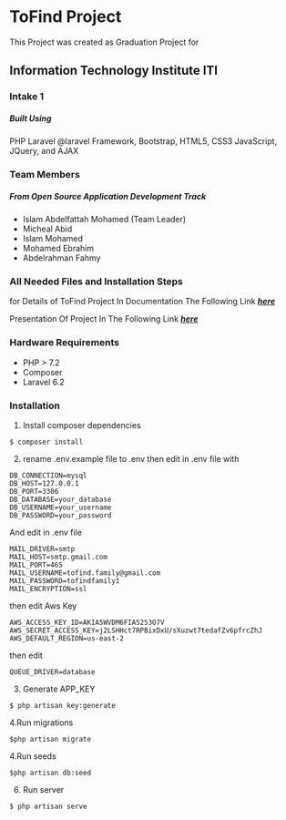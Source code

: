 # ToFind Project

This Project was created as Graduation Project for 

## Information Technology Institute ITI
### Intake 1

##### Built Using
 PHP
  Laravel
   @laravel Framework,
     Bootstrap, 
       HTML5,
        CSS3 
        JavaScript,
        JQuery,
        and 
        AJAX

### Team Members

##### From Open Source Application Development Track
* Islam Abdelfattah Mohamed (Team Leader) 
* Micheal Abid​
* Islam Mohamed​
* Mohamed Ebrahim​
* Abdelrahman Fahmy​


### All Needed Files and Installation Steps


for Details of ToFind Project In Documentation The Following Link
**_[here](https://drive.google.com/file/d/1Uv2DrqzeGG6YvfsqojHr4OqQHax2WKfk/view)_**

Presentation Of Project In The Following Link
**_[here](https://drive.google.com/file/d/1ugbNoPF3Ad1MwnHtQ2xfn-VjvnyQKg9c/view)_**

### Hardware Requirements
-	PHP > 7.2
-   Composer
-	Laravel 6.2

### Installation

1. Install composer dependencies
```
$ composer install
```

2. rename .env.example file to .env 
then edit in .env file with
```
DB_CONNECTION=mysql
DB_HOST=127.0.0.1
DB_PORT=3306
DB_DATABASE=your_database
DB_USERNAME=your_username
DB_PASSWORD=your_password
```
And edit  in .env file
```
MAIL_DRIVER=smtp
MAIL_HOST=smtp.gmail.com
MAIL_PORT=465
MAIL_USERNAME=tofind.family@gmail.com
MAIL_PASSWORD=tofindfamily1
MAIL_ENCRYPTION=ssl
```
then edit Aws Key
```
AWS_ACCESS_KEY_ID=AKIA5WVDM6FIA5253O7V
AWS_SECRET_ACCESS_KEY=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
AWS_DEFAULT_REGION=us-east-2
```
then edit 
```
QUEUE_DRIVER=database
```
3. Generate APP_KEY
```
$ php artisan key:generate
```
4.Run migrations
```
$php artisan migrate
```
4.Run seeds
```
$php artisan db:seed
```
6. Run server
```
$ php artisan serve
```


